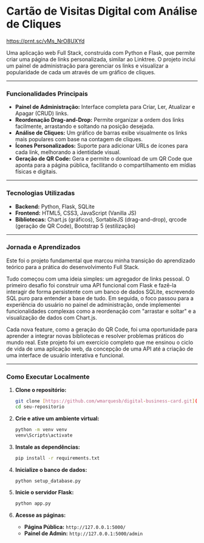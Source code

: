 # Cartão de Visitas Digital com Análise de Cliques

https://prnt.sc/vMs_NrO8UXYd

Uma aplicação web Full Stack, construída com Python e Flask, que permite criar uma página de links personalizada, similar ao Linktree. O projeto inclui um painel de administração para gerenciar os links e visualizar a popularidade de cada um através de um gráfico de cliques.

---

### Funcionalidades Principais

- **Painel de Administração:** Interface completa para Criar, Ler, Atualizar e Apagar (CRUD) links.
- **Reordenação Drag-and-Drop:** Permite organizar a ordem dos links facilmente, arrastando e soltando na posição desejada.
- **Análise de Cliques:** Um gráfico de barras exibe visualmente os links mais populares com base na contagem de cliques.
- **Ícones Personalizados:** Suporte para adicionar URLs de ícones para cada link, melhorando a identidade visual.
- **Geração de QR Code:** Gera e permite o download de um QR Code que aponta para a página pública, facilitando o compartilhamento em mídias físicas e digitais.

---

### Tecnologias Utilizadas

- **Backend:** Python, Flask, SQLite
- **Frontend:** HTML5, CSS3, JavaScript (Vanilla JS)
- **Bibliotecas:** Chart.js (gráficos), SortableJS (drag-and-drop), qrcode (geração de QR Code), Bootstrap 5 (estilização)

---

### Jornada e Aprendizados

Este foi o projeto fundamental que marcou minha transição do aprendizado teórico para a prática do desenvolvimento Full Stack.

Tudo começou com uma ideia simples: um agregador de links pessoal. O primeiro desafio foi construir uma API funcional com Flask e fazê-la interagir de forma persistente com um banco de dados SQLite, escrevendo SQL puro para entender a base de tudo. Em seguida, o foco passou para a experiência do usuário no painel de administração, onde implementei funcionalidades complexas como a reordenação com "arrastar e soltar" e a visualização de dados com Chart.js.

Cada nova feature, como a geração do QR Code, foi uma oportunidade para aprender a integrar novas bibliotecas e resolver problemas práticos do mundo real. Este projeto foi um exercício completo que me ensinou o ciclo de vida de uma aplicação web, da concepção de uma API até a criação de uma interface de usuário interativa e funcional.

---

### Como Executar Localmente

1.  **Clone o repositório:**

    ```bash
    git clone [https://github.com/wmarquesb/digital-business-card.git](https://github.com/wmarquesb/digital-business-card.git)
    cd seu-repositorio
    ```

2.  **Crie e ative um ambiente virtual:**

    ```bash
    python -m venv venv
    venv\Scripts\activate
    ```

3.  **Instale as dependências:**

    ```bash
    pip install -r requirements.txt
    ```

4.  **Inicialize o banco de dados:**

    ```bash
    python setup_database.py
    ```

5.  **Inicie o servidor Flask:**

    ```bash
    python app.py
    ```

6.  **Acesse as páginas:**
    - **Página Pública:** `http://127.0.0.1:5000/`
    - **Painel de Admin:** `http://127.0.0.1:5000/admin`
